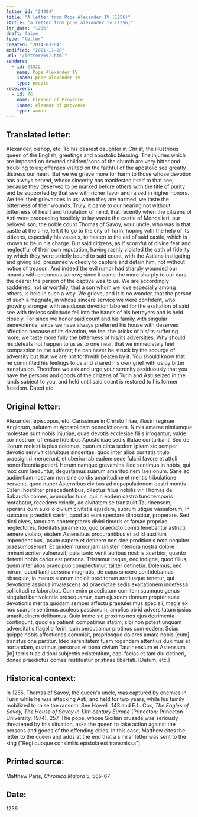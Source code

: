 ```yaml
---
letter_id: "24404"
title: "A letter from Pope Alexander IV (1256)"
ititle: "a letter from pope alexander iv (1256)"
ltr_date: "1256"
draft: false
type: "letter"
created: "2014-03-04"
modified: "2021-11-28"
url: "/letter/697.html"
senders:
  - id: 21522
    name: Pope Alexander IV
    iname: pope alexander iv
    type: people
receivers:
  - id: 76
    name: Eleanor of Provence
    iname: eleanor of provence
    type: woman
---
```

<h2> Translated letter:</h2>Alexander, bishop, etc.  To his dearest daughter in Christ, the illustrious queen of the English, greetings and apostolic blessing.
The injuries which are imposed on devoted children/sons of the church are very bitter and troubling to us; offenses visited on the faithful of the apostolic see greatly distress our heart.  But we we grieve more for harm to those whose devotion has always served, whose sincerity has manifested itself to that see, because they deserved to be marked before others with the title of purity and be supported by that see with richer favor and raised in higher honors.  We feel their grievances in us; when they are harmed, we taste the bitterness of their wounds.
Truly, it came to our hearing not without bitterness of heart and tribulation of mind, that recently when the citizens of Asti were proceeding hostilely to lay waste the castle of Moncalieri, our beloved son, the noble count Thomas of Savoy, your uncle, who was in that castle at the time, left it to go to the city of Turin, hoping with the help of its citizens, especially his vassals, to hasten to the aid of said castle, which is known to be in his charge.  But said citizens, as if scornful of divine fear and neglectful of their own reputation, having rashly violated the oath of fidelity by which they were strictly bound to said count, with the Astians instigating and giving aid, presumed wickedly to capture and detain him, not without notice of treason.
And indeed the evil rumor had sharply wounded our innards with enormous sorrow; since it came the more sharply to our ears the dearer the person of the captive was to us.  We are accordingly saddened, not unworthily, that a son whom we love especially among others, is held in such a way.  We grieve, and it is no wonder, that the person of such a magnate, in whose sincere service we were confident, who growing stronger with assiduous devotion labored for the exaltation of said see with tireless solicitude fell into the hands of his betrayers and is held closely.  For since we honor said count and his family with singular benevolence, since we have always preferred his house with deserved affection because of its devotion, we feel the pricks of his/its suffering more, we taste more fully the bitterness of his/its adversities.  Why should his defeats not happen to us as to one near, that we immediately feel compassion to the sufferer; he can never be struck by the scourge of adversity but that we are not forthwith beaten by it.  You should know that he committed his feelings to us and shared his own grief with us by bitter transfusion.
Therefore we ask and urge your serenity assiduously that you have the persons and goods of the citizens of Turin and Asti seized in the lands subject to you, and held until said count is restored to his former freedom.
Dated etc.
<h2 class="mt-4"> Original letter:</h2>Alexander, episcopus, etc. Carissimae in Christo filiae, illustri reginae Anglorum, salutem et Apostolicam benedictionem. Nimis amarae nimiumque molestae sunt nobis injuriae, quae devotis ecclesiae filiis irrogantur; valde cor nostrum offensae fidelibus Apostolicae sedis illatae conturbant. Sed de illorum molestiis plus dolemus, quorum circa sedem ipsam sic semper devotio servivit claruitque sinceritas, quod inter alios puritatis titulo praesigniri meruerunt, et uberiori ab eadem sede fulciri favore et attoli honorificentia potiori. Horum namque gravamina ilico sentimus in nobis, qui mox cum laeduntur, degustamus suarum amaritudinem laesionum. Sane ad audientiam nostram non sine cordis amaritudine et mentis tribulatione pervenit, quod nuper Astensibus civibus ad depopulationem castri montis Calerii hostiliter praecedentibus, dilectus filius nobilis vir Thomas de Sabaudia comes, avunculus tuus, qui in eodem castro tunc temporis morabatur, recedens exinde, ad civitatem se transtulit Taurinensem, sperans cum auxilio civium civitatis ejusdem, suorum utique vassalorum, in succursu praedicti castri, quod ad eum spectare dinoscitur, properare. Sed dicti cives, tanquam contemptores divini timoris et famae propriae neglectores, fidelitatis juramento, quo praedicto comiti tenebantur astricti, temere violato, eisdem Astensibus procurantibus et ad id auxilium impendentibus, ipsum capere et detinere non sine proditionis nota nequiter praesumpserunt. Et quidem rumor jam sinister interiora nostra dolore immani acriter vulneravit; quia tanto venit auribus nostris acerbior, quanto detenti nobis carior est persona. Tristamur itaque, nec indigne, quod filius, quem inter alios praecipuo complectimur, taliter detinetur. Dolemus, nec mirum, quod tanti persona magnatis, de cujus sincero confidebamus obsequio, in manus suorum incidit proditorum arctiusque tenetur, qui devotione assidua invalescens ad praedictae sedis exaltationem indefessa sollicitudine laborabat. Cum enim praedictum comitem suumque genus singulari benivolentia prosequamur, cum ejusdem domum propter suae devotionis merita quodam semper affectu praetulerimus speciali, magis ex hoc suarum sentimus aculeos passionum, amplius ob id adversitatum ipsius amaritudinem delibamus. Quin immo sic proximo nos ejus detrimenta contingunt, quod ea patienti compatimur statim; sibi non potest unquam adversitatis flagello feriri, quin percutiamur protinus cum eodem. Scias quippe nobis affectiones commisit, propriosque dolores amara nobis [cum] transfusione partitur. Ideo serenitatem tuam rogandam attentius duximus et hortandam, quatinus personas et bona civium Taurinensium et Astensium, [in] terris tuae ditioni subjectis existentium, capi facias et tam diu detineri, donec praedictus comes restituatur pristinae libertati. [Datum, etc.]
<h2 class="mt-4"> Historical context:</h2><p>In 1255, Thomas of Savoy, the queen's uncle, was captured by enemies in Turin while he was attacking Asti, and held for two years, while his family mobilized to raise the ransom. See Howell, 143 and E.L. Cox, <em>The Eagles of Savoy, The House of Savoy in 13th century Europe</em> (Princeton: Princeton University, 1974), 257. The pope, whose Sicilian crusade was seriously threatened by this situation, asks the queen to take action against the persons and goods of the offending cities. In this case, Matthew cites the letter to the queen and adds at the end that a similar letter was sent to the king ("Regi quoque consimilis epistola est transmissa").</p><h2 class="mt-4"> Printed source:</h2><p>Matthew Paris, <em>Chronica Majora</em> 5, 565-67</p><h2 class="mt-4"> Date:</h2>1256